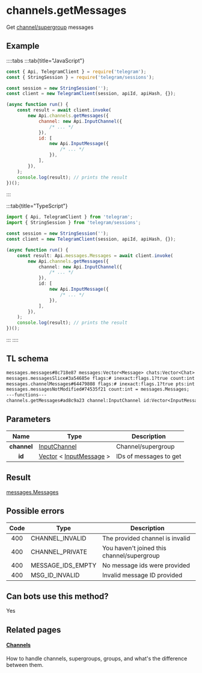 # channels.getMessages

Get [channel/supergroup](https://core.telegram.org/api/channel) messages

## Example

::::tabs
:::tab{title="JavaScript"}

```js
const { Api, TelegramClient } = require('telegram');
const { StringSession } = require('telegram/sessions');

const session = new StringSession('');
const client = new TelegramClient(session, apiId, apiHash, {});

(async function run() {
    const result = await client.invoke(
        new Api.channels.getMessages({
            channel: new Api.InputChannel({
                /* ... */
            }),
            id: [
                new Api.InputMessage({
                    /* ... */
                }),
            ],
        }),
    );
    console.log(result); // prints the result
})();
```

:::

:::tab{title="TypeScript"}

```ts
import { Api, TelegramClient } from 'telegram';
import { StringSession } from 'telegram/sessions';

const session = new StringSession('');
const client = new TelegramClient(session, apiId, apiHash, {});

(async function run() {
    const result: Api.messages.Messages = await client.invoke(
        new Api.channels.getMessages({
            channel: new Api.InputChannel({
                /* ... */
            }),
            id: [
                new Api.InputMessage({
                    /* ... */
                }),
            ],
        }),
    );
    console.log(result); // prints the result
})();
```

:::
::::

## TL schema

```txt
messages.messages#8c718e87 messages:Vector<Message> chats:Vector<Chat> users:Vector<User> = messages.Messages;
messages.messagesSlice#3a54685e flags:# inexact:flags.1?true count:int next_rate:flags.0?int offset_id_offset:flags.2?int messages:Vector<Message> chats:Vector<Chat> users:Vector<User> = messages.Messages;
messages.channelMessages#64479808 flags:# inexact:flags.1?true pts:int count:int offset_id_offset:flags.2?int messages:Vector<Message> chats:Vector<Chat> users:Vector<User> = messages.Messages;
messages.messagesNotModified#74535f21 count:int = messages.Messages;
---functions---
channels.getMessages#ad8c9a23 channel:InputChannel id:Vector<InputMessage> = messages.Messages;
```

## Parameters

|    Name     | Type                                                                                                                | Description            |
| :---------: | ------------------------------------------------------------------------------------------------------------------- | ---------------------- |
| **channel** | [InputChannel](https://core.telegram.org/type/InputChannel)                                                         | Channel/supergroup     |
|   **id**    | [Vector](https://core.telegram.org/type/Vector%20t) < [InputMessage](https://core.telegram.org/type/InputMessage) > | IDs of messages to get |

## Result

[messages.Messages](https://core.telegram.org/type/messages.Messages)

## Possible errors

| Code | Type              | Description                                |
| :--: | ----------------- | ------------------------------------------ |
| 400  | CHANNEL_INVALID   | The provided channel is invalid            |
| 400  | CHANNEL_PRIVATE   | You haven't joined this channel/supergroup |
| 400  | MESSAGE_IDS_EMPTY | No message ids were provided               |
| 400  | MSG_ID_INVALID    | Invalid message ID provided                |

## Can bots use this method?

Yes

## Related pages

#### [Channels](https://core.telegram.org/api/channel)

How to handle channels, supergroups, groups, and what's the difference between them.
